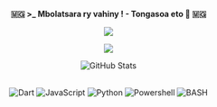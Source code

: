
<p align=center>  <strong> 🇲🇬 >_ Mbolatsara ry vahiny ! - Tongasoa eto  👋 🇲🇬 </strong> <p>

<p align=center>  
  <img src='https://readme-typing-svg.herokuapp.com?font=Product+Sans&center=true&color=%ff2ebc4f&lines=Landry+Manankoraisina+as+Landris18'>
<p>

<p align=center>  <strong>
<img src='https://komarev.com/ghpvc/?username=landris18&color=008080'>
</strong> <p>

<div>
  <p align="center">
    <img src="https://github-readme-streak-stats.herokuapp.com?user=landris18&theme=github-dark&date_format=j%20M%5B%20Y%5D&hide_border=true" alt="GitHub Stats" /> <br/><br/>
  </p>
</div>



<p align='center'>
  <img alt='Dart' src='https://img.shields.io/badge/Dart-0175C2?style=for-the-badge&logo=dart&logoColor=white'/>
  <img alt='JavaScript' src='https://img.shields.io/badge/JavaScript-F7DF1E?style=for-the-badge&logo=javascript&logoColor=black'/>
  <img alt='Python' src='https://img.shields.io/badge/Python-3776AB?style=for-the-badge&logo=python&logoColor=white'/>
  <img alt='Powershell' src='https://img.shields.io/badge/Powershell-111621?style=for-the-badge&logo=powershell&logoColor=white'/>
  <img alt='BASH' src='https://img.shields.io/badge/bash-3776AB?style=for-the-badge&logo=linux&logoColor=white'/>


 <br/>


   <br/>
 <br/>

</div>
